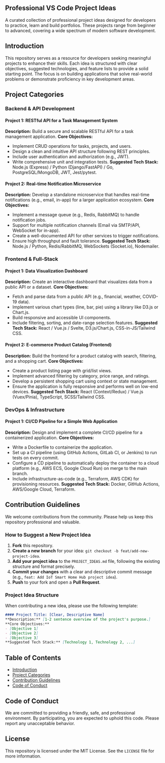 ## Professional VS Code Project Ideas

A curated collection of professional project ideas designed for developers to practice, learn and build portfolios. These projects range from beginner to advanced, covering a wide spectrum of modern software development.

## Introduction

This repository serves as a resource for developers seeking meaningful projects to enhance their skills. Each idea is structured with clear objectives, suggested technologies, and feature lists to provide a solid starting point. The focus is on building applications that solve real-world problems or demonstrate proficiency in key development areas.

## Project Categories

### Backend & API Development

#### Project 1: RESTful API for a Task Management System
**Description:** Build a secure and scalable RESTful API for a task management application.
**Core Objectives:**
- Implement CRUD operations for tasks, projects, and users.
- Design a clean and intuitive API structure following REST principles.
- Include user authentication and authorization (e.g., JWT).
- Write comprehensive unit and integration tests.
**Suggested Tech Stack:** Node.js (Express) / Python (Django/FastAPI) / Go, PostgreSQL/MongoDB, JWT, Jest/pytest.

#### Project 2: Real-time Notification Microservice
**Description:** Develop a standalone microservice that handles real-time notifications (e.g., email, in-app) for a larger application ecosystem.
**Core Objectives:**
- Implement a message queue (e.g., Redis, RabbitMQ) to handle notification jobs.
- Support for multiple notification channels (Email via SMTP/API, WebSocket for in-app).
- Create a well-documented API for other services to trigger notifications.
- Ensure high throughput and fault tolerance.
**Suggested Tech Stack:** Node.js / Python, Redis/RabbitMQ, WebSockets (Socket.io), Nodemailer.

### Frontend & Full-Stack

#### Project 1: Data Visualization Dashboard
**Description:** Create an interactive dashboard that visualizes data from a public API or a dataset.
**Core Objectives:**
- Fetch and parse data from a public API (e.g., financial, weather, COVID-19 data).
- Implement various chart types (line, bar, pie) using a library like D3.js or Chart.js.
- Build responsive and accessible UI components.
- Include filtering, sorting, and date-range selection features.
**Suggested Tech Stack:** React / Vue.js / Svelte, D3.js/Chart.js, CSS-in-JS/Tailwind CSS.

#### Project 2: E-commerce Product Catalog (Frontend)
**Description:** Build the frontend for a product catalog with search, filtering, and a shopping cart.
**Core Objectives:**
- Create a product listing page with grid/list views.
- Implement advanced filtering by category, price range, and ratings.
- Develop a persistent shopping cart using context or state management.
- Ensure the application is fully responsive and performs well on low-end devices.
**Suggested Tech Stack:** React (Context/Redux) / Vue.js (Vuex/Pinia), TypeScript, SCSS/Tailwind CSS.

### DevOps & Infrastructure

#### Project 1: CI/CD Pipeline for a Simple Web Application
**Description:** Design and implement a complete CI/CD pipeline for a containerized application.
**Core Objectives:**
- Write a Dockerfile to containerize the application.
- Set up a CI pipeline (using GitHub Actions, GitLab CI, or Jenkins) to run tests on every commit.
- Configure a CD pipeline to automatically deploy the container to a cloud platform (e.g., AWS ECS, Google Cloud Run) on merge to the main branch.
- Include infrastructure-as-code (e.g., Terraform, AWS CDK) for provisioning resources.
**Suggested Tech Stack:** Docker, GitHub Actions, AWS/Google Cloud, Terraform.

## Contribution Guidelines

We welcome contributions from the community. Please help us keep this repository professional and valuable.

### How to Suggest a New Project Idea

1. **Fork** this repository.
2. **Create a new branch** for your idea: `git checkout -b feat/add-new-project-idea`.
3. **Add your project idea** to the `PROJECT_IDEAS.md` file, following the existing structure and format precisely.
4. **Commit your changes** with a clear and descriptive commit message (e.g., `feat: Add IoT Smart Home Hub project idea`).
5. **Push** to your fork and open a **Pull Request**.

### Project Idea Structure

When contributing a new idea, please use the following template:

```markdown
#### Project Title: [Clear, Descriptive Name]
**Description:** [1-2 sentence overview of the project's purpose.]
**Core Objectives:**
- [Objective 1]
- [Objective 2]
- [Objective 3]
**Suggested Tech Stack:** [Technology 1, Technology 2, ...]
```

## Table of Contents

- [Introduction](#introduction)
- [Project Categories](#project-categories)
- [Contribution Guidelines](#contribution-guidelines)
- [Code of Conduct](#code-of-conduct)

## Code of Conduct

We are committed to providing a friendly, safe, and professional environment. By participating, you are expected to uphold this code. Please report any unacceptable behavior.

## License

This repository is licensed under the MIT License. See the `LICENSE` file for more information.
